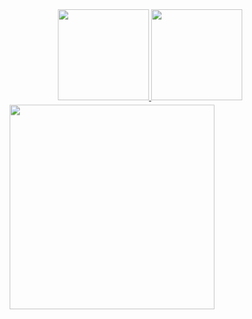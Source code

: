 <div align="center">
   <a href="https://github.com/Diegwl">
   <img height="160em" src="https://github-readme-stats.vercel.app/api/top-langs/?username=diegwl&layout=compact&langs_count=7&theme=merko"/>
   <img height="160em" src="https://github-readme-stats.vercel.app/api?username=diegwl&show_icons=true&theme=merko&include_all_commits=true&count_private=true"/>
</div>

<div align="center">
   <div style="display: flex; flex-direction: rows; margin: 5px; border-radius: 5px">
    <img height="360em" src="https://thumbs.gfycat.com/BetterThinDwarfrabbit-size_restricted.gif"/>
</div>
